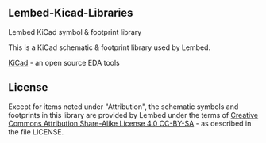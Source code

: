 Lembed-Kicad-Libraries
------------------------------------
Lembed KiCad symbol & footprint library 






This is a KiCad schematic & footprint library used by Lembed.

[KiCad](http://www.kicad-pcb.org) - an open source EDA tools






License
------------------------------------

Except for items noted under "Attribution", the schematic symbols and footprints in this library are provided by Lembed under the terms of [Creative Commons Attribution Share-Alike License 4.0 CC-BY-SA](https://creativecommons.org/licenses/by-sa/4.0/) - as described in the file LICENSE.

